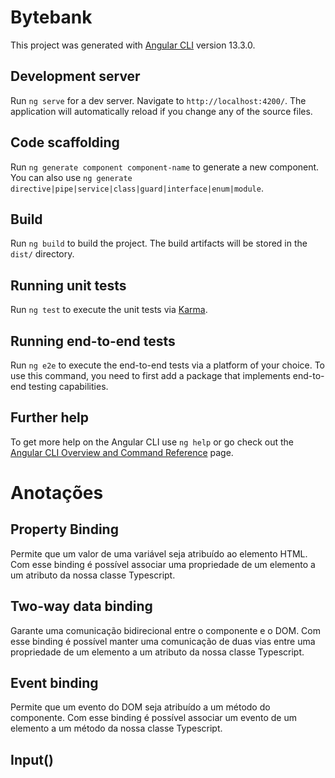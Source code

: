 # Bytebank

This project was generated with [Angular CLI](https://github.com/angular/angular-cli) version 13.3.0.

## Development server

Run `ng serve` for a dev server. Navigate to `http://localhost:4200/`. The application will automatically reload if you change any of the source files.

## Code scaffolding

Run `ng generate component component-name` to generate a new component. You can also use `ng generate directive|pipe|service|class|guard|interface|enum|module`.

## Build

Run `ng build` to build the project. The build artifacts will be stored in the `dist/` directory.

## Running unit tests

Run `ng test` to execute the unit tests via [Karma](https://karma-runner.github.io).

## Running end-to-end tests

Run `ng e2e` to execute the end-to-end tests via a platform of your choice. To use this command, you need to first add a package that implements end-to-end testing capabilities.

## Further help

To get more help on the Angular CLI use `ng help` or go check out the [Angular CLI Overview and Command Reference](https://angular.io/cli) page.

# Anotações

## Property Binding

Permite que um valor de uma variável seja atribuído ao elemento HTML. Com esse binding é possível associar uma propriedade de um elemento a um atributo da nossa classe Typescript.

## Two-way data binding

Garante uma comunicação bidirecional entre o componente e o DOM. Com esse binding é possível manter uma comunicação de duas vias entre uma propriedade de um elemento a um atributo da nossa classe Typescript.

## Event binding

Permite que um evento do DOM seja atribuído a um método do componente. Com esse binding é possível associar um evento de um elemento a um método da nossa classe Typescript.

## Input()
